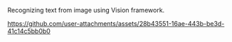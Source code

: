 Recognizing text from image using Vision framework.



https://github.com/user-attachments/assets/28b43551-16ae-443b-be3d-41c14c5bb0b0

